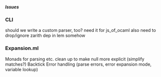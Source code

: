 ##### Issues

### CLI

should we write a custom parser, too?
  need it for js_of_ocaml
  also need to drop/ignore zarith dep in lem somehow

### Expansion.ml

Monads for parsing etc.
clean up to make null more explicit (simplify matches?)
Backtick
Error handling (parse errors, error expansion mode, variable lookup)

